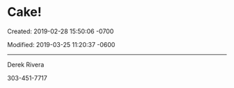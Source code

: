 # Cake!

Created: 2019-02-28 15:50:06 -0700

Modified: 2019-03-25 11:20:37 -0600

---

Derek Rivera

303-451-7717
